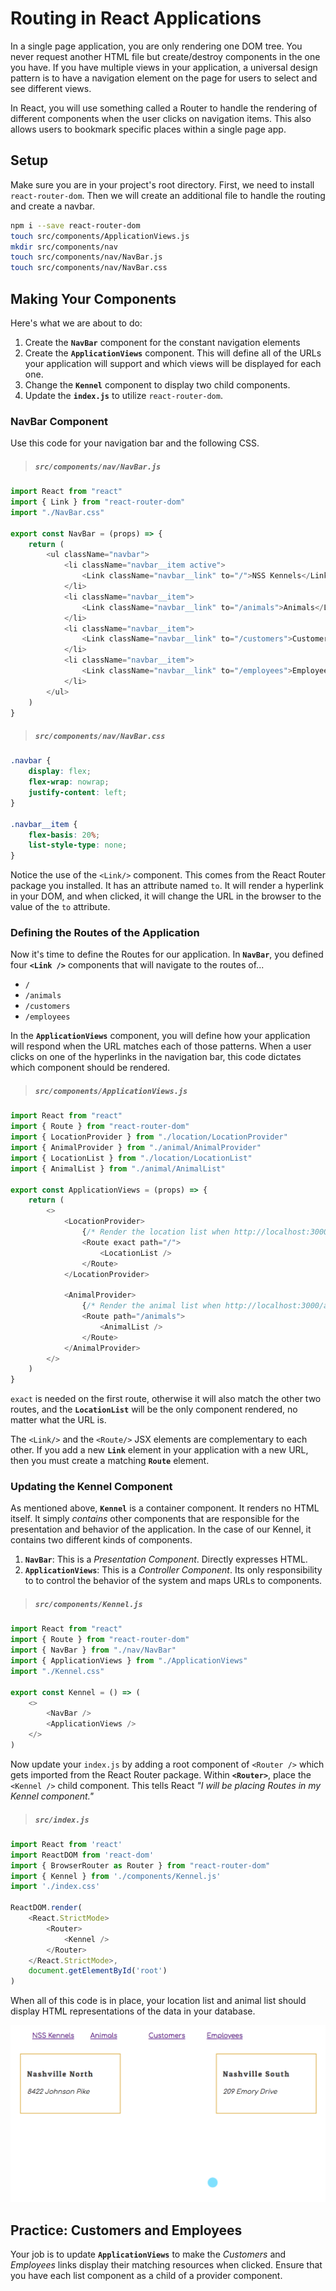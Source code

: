 # Routing in React Applications

In a single page application, you are only rendering one DOM tree. You never request another HTML file but create/destroy components in the one you have. If you have multiple views in your application, a universal design pattern is to have a navigation element on the page for users to select and see different views.

In React, you will use something called a Router to handle the rendering of different components when the user clicks on navigation items. This also allows users to bookmark specific places within a single page app.

## Setup

Make sure you are in your project's root directory. First, we need to install `react-router-dom`. Then we will create an additional file to handle the routing and create a navbar.

```sh
npm i --save react-router-dom
touch src/components/ApplicationViews.js
mkdir src/components/nav
touch src/components/nav/NavBar.js
touch src/components/nav/NavBar.css
```

## Making Your Components

Here's what we are about to do:

1. Create the **`NavBar`** component for the constant navigation elements
1. Create the **`ApplicationViews`** component. This will define all of the URLs your application will support and which views will be displayed for each one.
1. Change the **`Kennel`** component to display two child components.
1. Update the **`index.js`** to utilize `react-router-dom`.

### NavBar Component

Use this code for your navigation bar and the following CSS.

> ##### `src/components/nav/NavBar.js`

```js
import React from "react"
import { Link } from "react-router-dom"
import "./NavBar.css"

export const NavBar = (props) => {
    return (
        <ul className="navbar">
            <li className="navbar__item active">
                <Link className="navbar__link" to="/">NSS Kennels</Link>
            </li>
            <li className="navbar__item">
                <Link className="navbar__link" to="/animals">Animals</Link>
            </li>
            <li className="navbar__item">
                <Link className="navbar__link" to="/customers">Customers</Link>
            </li>
            <li className="navbar__item">
                <Link className="navbar__link" to="/employees">Employees</Link>
            </li>
        </ul>
    )
}
```

> ##### `src/components/nav/NavBar.css`

```css
.navbar {
    display: flex;
    flex-wrap: nowrap;
    justify-content: left;
}

.navbar__item {
    flex-basis: 20%;
    list-style-type: none;
}
```

Notice the use of the `<Link/>` component. This comes from the React Router package you installed. It has an attribute named `to`. It will render a hyperlink in your DOM, and when clicked, it will change the URL in the browser to the value of the `to` attribute.

### Defining the Routes of the Application

Now it's time to define the Routes for our application. In **`NavBar`**, you defined four **`<Link />`** components that will navigate to the routes of...

* `/`
* `/animals`
* `/customers`
* `/employees`

In the **`ApplicationViews`** component, you will define how your application will respond when the URL matches each of those patterns. When a user clicks on one of the hyperlinks in the navigation bar, this code dictates which component should be rendered.

> ##### `src/components/ApplicationViews.js`

```js
import React from "react"
import { Route } from "react-router-dom"
import { LocationProvider } from "./location/LocationProvider"
import { AnimalProvider } from "./animal/AnimalProvider"
import { LocationList } from "./location/LocationList"
import { AnimalList } from "./animal/AnimalList"

export const ApplicationViews = (props) => {
    return (
        <>
            <LocationProvider>
                {/* Render the location list when http://localhost:3000/ */}
                <Route exact path="/">
                    <LocationList />
                </Route>
            </LocationProvider>

            <AnimalProvider>
                {/* Render the animal list when http://localhost:3000/animals */}
                <Route path="/animals">
                    <AnimalList />
                </Route>
            </AnimalProvider>
        </>
    )
}
```

`exact` is needed on the first route, otherwise it will also match the other two routes, and the **`LocationList`** will be the only component rendered, no matter what the URL is.

The `<Link/>` and the `<Route/>` JSX elements are complementary to each other. If you add a new **`Link`** element in your application with a new URL, then you must create a matching **`Route`** element.

### Updating the Kennel Component

As mentioned above, **`Kennel`** is a container component. It renders no HTML itself. It simply *contains* other components that are responsible for the presentation and behavior of the application. In the case of our Kennel, it contains two different kinds of components.

1. **`NavBar`**: This is a _Presentation Component_. Directly expresses HTML.
2. **`ApplicationViews`**: This is a _Controller Component_. Its only responsibility to to control the behavior of the system and maps URLs to components.

> ##### `src/components/Kennel.js`

```js
import React from "react"
import { Route } from "react-router-dom"
import { NavBar } from "./nav/NavBar"
import { ApplicationViews } from "./ApplicationViews"
import "./Kennel.css"

export const Kennel = () => (
    <>
        <NavBar />
        <ApplicationViews />
    </>
)
```

Now update your `index.js` by adding a root component of `<Router />` which gets imported from the React Router package. Within **`<Router>`**, place the `<Kennel />` child component. This tells React *"I will be placing Routes in my Kennel component."*

> ##### `src/index.js`

```js
import React from 'react'
import ReactDOM from 'react-dom'
import { BrowserRouter as Router } from "react-router-dom"
import { Kennel } from './components/Kennel.js'
import './index.css'

ReactDOM.render(
    <React.StrictMode>
        <Router>
            <Kennel />
        </Router>
    </React.StrictMode>,
    document.getElementById('root')
)
```

When all of this code is in place, your location list and animal list should display HTML representations of the data in your database.

![locations and animals links in navbar](./images/react-initial-navbar.gif)

## Practice: Customers and Employees

Your job is to update **`ApplicationViews`** to make the _Customers_ and _Employees_ links display their matching resources when clicked. Ensure that you have each list component as a child of a provider component.